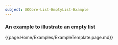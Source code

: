 ```yaml
---
subject: UKCore-List-EmptyList-Example
---
```

### An example to illustrate an empty list

{{page:Home/Examples/ExampleTemplate.page.md}}